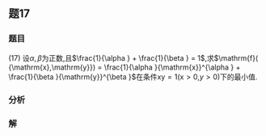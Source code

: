 ## 题17
### 题目
(17) 设$\alpha ,\beta$为正数,且$\frac{1}{\alpha } + \frac{1}{\beta } = 1$,求$\mathrm{f}( {\mathrm{x},\mathrm{y}})  = \frac{1}{\alpha }{\mathrm{x}}^{\alpha } + \frac{1}{\beta }{\mathrm{y}}^{\beta }$在条件$\mathrm{{xy}} = 1(\mathrm{x} > 0$,$y > 0)$下的最小值.
### 分析

### 解